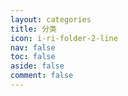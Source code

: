 ```yaml
---
layout: categories
title: 分类
icon: i-ri-folder-2-line
nav: false
toc: false
aside: false
comment: false
---
```

